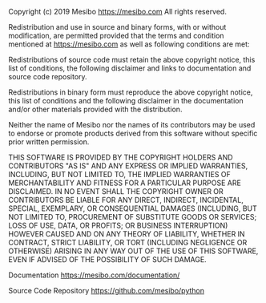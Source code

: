 Copyright (c) 2019 Mesibo https://mesibo.com All rights reserved.

Redistribution and use in source and binary forms, with or without modification, are permitted provided that the terms and condition mentioned at https://mesibo.com as well as following conditions are met:

Redistributions of source code must retain the above copyright notice, this list of conditions, the following disclaimer and links to documentation and source code repository.

Redistributions in binary form must reproduce the above copyright notice, this list of conditions and the following disclaimer in the documentation and/or other materials provided with the distribution.

Neither the name of Mesibo nor the names of its contributors may be used to endorse or promote products derived from this software without specific prior written permission.

THIS SOFTWARE IS PROVIDED BY THE COPYRIGHT HOLDERS AND CONTRIBUTORS "AS IS" AND ANY EXPRESS OR IMPLIED WARRANTIES, INCLUDING, BUT NOT LIMITED TO, THE IMPLIED WARRANTIES OF MERCHANTABILITY AND FITNESS FOR A PARTICULAR PURPOSE ARE DISCLAIMED. IN NO EVENT SHALL THE COPYRIGHT OWNER OR CONTRIBUTORS BE LIABLE FOR ANY DIRECT, INDIRECT, INCIDENTAL, SPECIAL, EXEMPLARY, OR CONSEQUENTIAL DAMAGES (INCLUDING, BUT NOT LIMITED TO, PROCUREMENT OF SUBSTITUTE GOODS OR SERVICES; LOSS OF USE, DATA, OR PROFITS; OR BUSINESS INTERRUPTION) HOWEVER CAUSED AND ON ANY THEORY OF LIABILITY, WHETHER IN CONTRACT, STRICT LIABILITY, OR TORT (INCLUDING NEGLIGENCE OR OTHERWISE) ARISING IN ANY WAY OUT OF THE USE OF THIS SOFTWARE, EVEN IF ADVISED OF THE POSSIBILITY OF SUCH DAMAGE.

Documentation https://mesibo.com/documentation/

Source Code Repository https://github.com/mesibo/python
